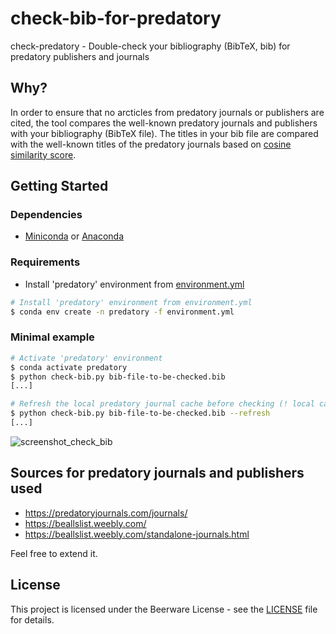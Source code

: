 # check-bib-for-predatory
check-predatory - Double-check your bibliography (BibTeX, bib) for predatory publishers and journals

## Why?
In order to ensure that no arcticles from predatory journals or publishers are cited, the tool compares the well-known predatory journals and publishers with your bibliography (BibTeX file). The titles in your bib file are compared with the well-known titles of the predatory journals based on [cosine similarity score](https://en.wikipedia.org/wiki/Cosine_similarity). 

## Getting Started

### Dependencies

* [Miniconda](https://docs.conda.io/en/latest/miniconda.html) or [Anaconda](https://www.anaconda.com/)

### Requirements

* Install 'predatory' environment from [environment.yml](environment.yml)
```bash
# Install 'predatory' environment from environment.yml 
$ conda env create -n predatory -f environment.yml
```

### Minimal example
```bash
# Activate 'predatory' environment
$ conda activate predatory
$ python check-bib.py bib-file-to-be-checked.bib
[...]

# Refresh the local predatory journal cache before checking (! local cache will be overwritten)
$ python check-bib.py bib-file-to-be-checked.bib --refresh
[...]
```
![screenshot_check_bib](https://user-images.githubusercontent.com/8809455/63655910-274aae80-c78e-11e9-8b41-68097bee08dd.png)

## Sources for predatory journals and publishers used
* https://predatoryjournals.com/journals/
* https://beallslist.weebly.com/
* https://beallslist.weebly.com/standalone-journals.html

Feel free to extend it.

## License
This project is licensed under the Beerware License - see the [LICENSE](LICENSE) file for details.
